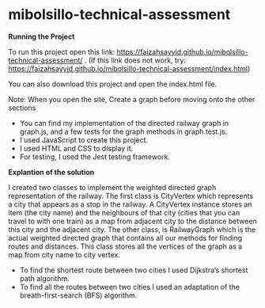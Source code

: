 # mibolsillo-technical-assessment
 
**Running the Project**

To run this project open this link: https://faizahsayyid.github.io/mibolsillo-technical-assessment/ . 
(If this link does not work, try: https://faizahsayyid.github.io/mibolsillo-technical-assessment/index.html)

You can also download this project and open the index.html file.

Note: When you open the site, Create a graph before moving onto the other sections

- You can find my implementation of the directed railway graph in graph.js, and a few tests for the graph methods in graph.test.js.
- I used JavaScript to create this project.
- I used HTML and CSS to display it. 
- For testing, I used the Jest testing framework. 



**Explantion of the solution**

I created two classes to implement the weighted directed graph representation of the railway. The first class is CityVertex which represents a city that appears as a stop in the railway. A CityVertex instance stores an item (the city name) and the neighbours of that city (cities that you can travel to with one train) as a map from adjacent city to the distance between this city and the adjacent city. The other class, is RailwayGraph which is the actual weighted directed graph that contains all our methods for finding routes and distances. This class stores all the vertices of the graph as a map from city name to city vertex. 

- To find the shortest route between two cities I used Dijkstra’s shortest path algorithm.
- To find all the routes between two cities I used an adaptation of the breath-first-search (BFS) algorithm.
